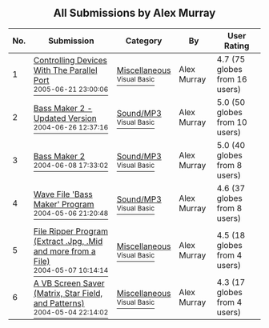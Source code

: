 ﻿<div align="center">

## All Submissions by Alex Murray

</div>

No.  | Submission | Category | By   | User Rating
---- | ---------- | -------- | ---- | -----------
1 | [Controlling Devices With The Parallel Port<br /><sup>2005-06-21 23:00:06</sup>](https://github.com/Planet-Source-Code/alex-murray-controlling-devices-with-the-parallel-port__1-61281) | [Miscellaneous<br /><sup>Visual Basic</sup>](../ByCategory/miscellaneous__1-1.md) | Alex Murray | 4.7 (75 globes from 16 users)
2 | [Bass Maker 2 \- Updated Version<br /><sup>2004-06-26 12:37:16</sup>](https://github.com/Planet-Source-Code/alex-murray-bass-maker-2-updated-version__1-55679) | [Sound/MP3<br /><sup>Visual Basic</sup>](../ByCategory/sound-mp3__1-45.md) | Alex Murray | 5.0 (50 globes from 10 users)
3 | [Bass Maker 2<br /><sup>2004-06-08 17:33:02</sup>](https://github.com/Planet-Source-Code/alex-murray-bass-maker-2__1-54253) | [Sound/MP3<br /><sup>Visual Basic</sup>](../ByCategory/sound-mp3__1-45.md) | Alex Murray | 5.0 (40 globes from 8 users)
4 | [Wave File 'Bass Maker' Program<br /><sup>2004-05-06 21:20:48</sup>](https://github.com/Planet-Source-Code/alex-murray-wave-file-bass-maker-program__1-53581) | [Sound/MP3<br /><sup>Visual Basic</sup>](../ByCategory/sound-mp3__1-45.md) | Alex Murray | 4.6 (37 globes from 8 users)
5 | [File Ripper Program \(Extract \.Jpg, \.Mid and more from a File\)<br /><sup>2004-05-07 10:14:14</sup>](https://github.com/Planet-Source-Code/alex-murray-file-ripper-program-extract-jpg-mid-and-more-from-a-file__1-53583) | [Miscellaneous<br /><sup>Visual Basic</sup>](../ByCategory/miscellaneous__1-1.md) | Alex Murray | 4.5 (18 globes from 4 users)
6 | [A VB Screen Saver \(Matrix, Star Field, and Patterns\)<br /><sup>2004-05-04 22:14:02</sup>](https://github.com/Planet-Source-Code/alex-murray-a-vb-screen-saver-matrix-star-field-and-patterns__1-53574) | [Miscellaneous<br /><sup>Visual Basic</sup>](../ByCategory/miscellaneous__1-1.md) | Alex Murray | 4.3 (17 globes from 4 users)
